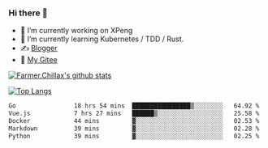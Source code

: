 ### Hi there 👋

- 🔭 I’m currently working on XPeng
- 🌱 I’m currently learning Kubernetes / TDD / Rust.
- ✍️ [Blogger](https://blog.farmer233.top)
- 🤔 [My Gitee](https://gitee.com/Farmer-chong)


[![Farmer.Chillax's github stats](https://github-readme-stats.vercel.app/api?username=FarmerChillax)](https://github.com/anuraghazra/github-readme-stats)

[![Top Langs](https://github-readme-stats.vercel.app/api/top-langs/?username=FarmerChillax&layout=compact&hide=html,css,javascript)](https://github.com/anuraghazra/github-readme-stats)


<a href="https://wakatime.com/@Farmer"> </a>
          <!--START_SECTION:waka-->

```txt
Go                18 hrs 54 mins  ████████████████▒░░░░░░░░   64.92 %
Vue.js            7 hrs 27 mins   ██████▒░░░░░░░░░░░░░░░░░░   25.58 %
Docker            44 mins         ▓░░░░░░░░░░░░░░░░░░░░░░░░   02.53 %
Markdown          39 mins         ▓░░░░░░░░░░░░░░░░░░░░░░░░   02.28 %
Python            39 mins         ▓░░░░░░░░░░░░░░░░░░░░░░░░   02.25 %
```

<!--END_SECTION:waka-->



<!--
**Farmer-chong/Farmer-chong** is a ✨ _special_ ✨ repository because its `README.md` (this file) appears on your GitHub profile.

Here are some ideas to get you started:

- 🔭 I’m currently working on ...
- 🌱 I’m currently learning ...
- 👯 I’m looking to collaborate on ...
- 🤔 I’m looking for help with ...
- 💬 Ask me about ...
- 📫 How to reach me: ...
- 😄 Pronouns: ...
- ⚡ Fun fact: ...
-->
